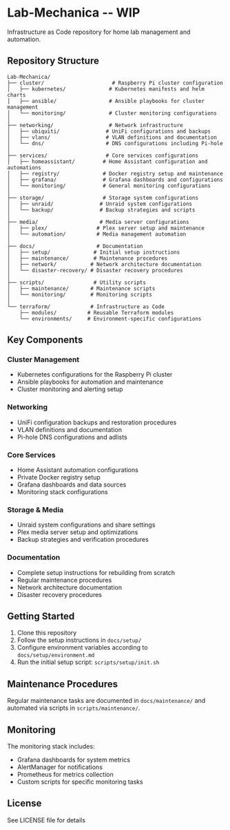 # Lab-Mechanica -- WIP

Infrastructure as Code repository for home lab management and automation.

## Repository Structure

```
Lab-Mechanica/
├── cluster/                      # Raspberry Pi cluster configuration
│   ├── kubernetes/              # Kubernetes manifests and helm charts
│   ├── ansible/                 # Ansible playbooks for cluster management
│   └── monitoring/              # Cluster monitoring configurations
│
├── networking/                  # Network infrastructure
│   ├── ubiquiti/               # UniFi configurations and backups
│   ├── vlans/                  # VLAN definitions and documentation
│   └── dns/                    # DNS configurations including Pi-hole
│
├── services/                   # Core services configurations
│   ├── homeassistant/         # Home Assistant configuration and automations
│   ├── registry/              # Docker registry setup and maintenance
│   ├── grafana/               # Grafana dashboards and configurations
│   └── monitoring/            # General monitoring configurations
│
├── storage/                   # Storage system configurations
│   ├── unraid/               # Unraid system configurations
│   └── backup/               # Backup strategies and scripts
│
├── media/                    # Media server configurations
│   ├── plex/                # Plex server setup and maintenance
│   └── automation/          # Media management automation
│
├── docs/                    # Documentation
│   ├── setup/              # Initial setup instructions
│   ├── maintenance/        # Maintenance procedures
│   ├── network/           # Network architecture documentation
│   └── disaster-recovery/ # Disaster recovery procedures
│
├── scripts/                # Utility scripts
│   ├── maintenance/       # Maintenance scripts
│   └── monitoring/        # Monitoring scripts
│
└── terraform/             # Infrastructure as Code
    ├── modules/          # Reusable Terraform modules
    └── environments/     # Environment-specific configurations
```

## Key Components

### Cluster Management
- Kubernetes configurations for the Raspberry Pi cluster
- Ansible playbooks for automation and maintenance
- Cluster monitoring and alerting setup

### Networking
- UniFi configuration backups and restoration procedures
- VLAN definitions and documentation
- Pi-hole DNS configurations and adlists

### Core Services
- Home Assistant automation configurations
- Private Docker registry setup
- Grafana dashboards and data sources
- Monitoring stack configurations

### Storage & Media
- Unraid system configurations and share settings
- Plex media server setup and optimizations
- Backup strategies and verification procedures

### Documentation
- Complete setup instructions for rebuilding from scratch
- Regular maintenance procedures
- Network architecture documentation
- Disaster recovery procedures

## Getting Started

1. Clone this repository
2. Follow the setup instructions in `docs/setup/`
3. Configure environment variables according to `docs/setup/environment.md`
4. Run the initial setup script: `scripts/setup/init.sh`

## Maintenance Procedures

Regular maintenance tasks are documented in `docs/maintenance/` and automated via scripts in `scripts/maintenance/`.

## Monitoring

The monitoring stack includes:
- Grafana dashboards for system metrics
- AlertManager for notifications
- Prometheus for metrics collection
- Custom scripts for specific monitoring tasks

## License

See LICENSE file for details
